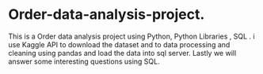 # Order-data-analysis-project.
This is a Order data analysis project using Python, Python Libraries , SQL .
 i use Kaggle API to download the dataset and to data processing and cleaning using pandas and load the data into sql server. Lastly we will answer some interesting questions using SQL.
